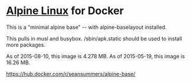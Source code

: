 [Alpine Linux](http://www.alpinelinux.org/) for Docker
============

This is a "minimal alpine base" -- with alpine-baselayout installed.

This pulls in musl and busybox.
/sbin/apk.static should be used to install more packages.

As of 2015-08-10, this image is 4.278 MB.
As of 2015-05-19, this image is 16.26 MB.

https://hub.docker.com/r/seansummers/alpine-base/
